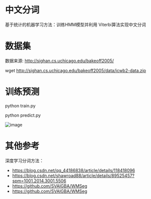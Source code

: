 # 中文分词

基于统计的机器学习方法：训练HMM模型并利用 Viterbi算法实现中文分词

# 数据集

数据来源: http://sighan.cs.uchicago.edu/bakeoff2005/

wget http://sighan.cs.uchicago.edu/bakeoff2005/data/icwb2-data.zip

# 训练预测

python train.py 

python predict.py

![image](https://user-images.githubusercontent.com/36963108/170281665-e0358e1d-9e1f-4006-94b1-e1e6e970b2c9.png)


# 其他参考

深度学习分词方法：
- https://blog.csdn.net/qq_44186838/article/details/118418096
- https://blog.csdn.net/shawroad88/article/details/89525457?spm=1001.2014.3001.5506
- https://github.com/SVAIGBA/WMSeg
- https://github.com/SVAIGBA/WMSeg


